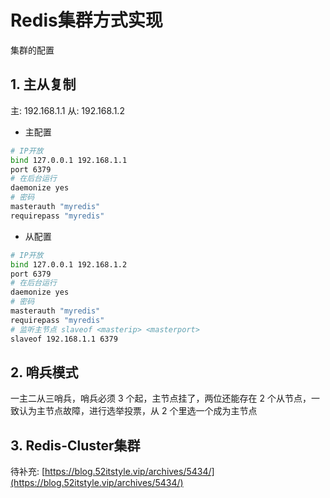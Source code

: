 # Redis集群方式实现

集群的配置

## 1. 主从复制

主: 192.168.1.1
从: 192.168.1.2

* 主配置

```bash
# IP开放
bind 127.0.0.1 192.168.1.1
port 6379
# 在后台运行
daemonize yes
# 密码
masterauth "myredis"
requirepass "myredis"
```

* 从配置

```bash
# IP开放
bind 127.0.0.1 192.168.1.2
port 6379
# 在后台运行
daemonize yes
# 密码
masterauth "myredis"
requirepass "myredis"
# 监听主节点 slaveof <masterip> <masterport>
slaveof 192.168.1.1 6379
```

## 2. 哨兵模式

一主二从三哨兵，哨兵必须 3 个起，主节点挂了，两位还能存在 2 个从节点，一致认为主节点故障，进行选举投票，从 2 个里选一个成为主节点

## 3. Redis-Cluster集群

待补充: [https://blog.52itstyle.vip/archives/5434/](https://blog.52itstyle.vip/archives/5434/)

